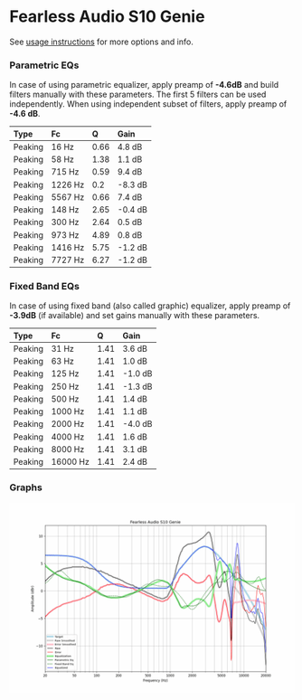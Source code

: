 # Fearless Audio S10 Genie
See [usage instructions](https://github.com/jaakkopasanen/AutoEq#usage) for more options and info.

### Parametric EQs
In case of using parametric equalizer, apply preamp of **-4.6dB** and build filters manually
with these parameters. The first 5 filters can be used independently.
When using independent subset of filters, apply preamp of **-4.6 dB**.

| Type    | Fc      |    Q | Gain    |
|:--------|:--------|:-----|:--------|
| Peaking | 16 Hz   | 0.66 | 4.8 dB  |
| Peaking | 58 Hz   | 1.38 | 1.1 dB  |
| Peaking | 715 Hz  | 0.59 | 9.4 dB  |
| Peaking | 1226 Hz | 0.2  | -8.3 dB |
| Peaking | 5567 Hz | 0.66 | 7.4 dB  |
| Peaking | 148 Hz  | 2.65 | -0.4 dB |
| Peaking | 300 Hz  | 2.64 | 0.5 dB  |
| Peaking | 973 Hz  | 4.89 | 0.8 dB  |
| Peaking | 1416 Hz | 5.75 | -1.2 dB |
| Peaking | 7727 Hz | 6.27 | -1.2 dB |

### Fixed Band EQs
In case of using fixed band (also called graphic) equalizer, apply preamp of **-3.9dB**
(if available) and set gains manually with these parameters.

| Type    | Fc       |    Q | Gain    |
|:--------|:---------|:-----|:--------|
| Peaking | 31 Hz    | 1.41 | 3.6 dB  |
| Peaking | 63 Hz    | 1.41 | 1.0 dB  |
| Peaking | 125 Hz   | 1.41 | -1.0 dB |
| Peaking | 250 Hz   | 1.41 | -1.3 dB |
| Peaking | 500 Hz   | 1.41 | 1.4 dB  |
| Peaking | 1000 Hz  | 1.41 | 1.1 dB  |
| Peaking | 2000 Hz  | 1.41 | -4.0 dB |
| Peaking | 4000 Hz  | 1.41 | 1.6 dB  |
| Peaking | 8000 Hz  | 1.41 | 3.1 dB  |
| Peaking | 16000 Hz | 1.41 | 2.4 dB  |

### Graphs
![](./Fearless%20Audio%20S10%20Genie.png)
